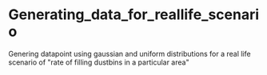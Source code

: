 # Generating_data_for_reallife_scenario
Genering datapoint using gaussian and uniform distributions for  a real life scenario of "rate of filling dustbins in a particular area"
